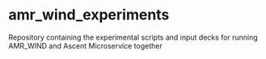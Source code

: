 # amr_wind_experiments
Repository containing the experimental scripts and input decks for running AMR_WIND and Ascent Microservice together
